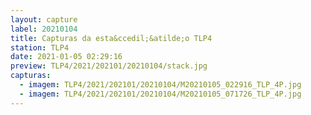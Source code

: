 ```yaml
---
layout: capture
label: 20210104
title: Capturas da esta&ccedil;&atilde;o TLP4
station: TLP4
date: 2021-01-05 02:29:16
preview: TLP4/2021/202101/20210104/stack.jpg
capturas:
  - imagem: TLP4/2021/202101/20210104/M20210105_022916_TLP_4P.jpg
  - imagem: TLP4/2021/202101/20210104/M20210105_071726_TLP_4P.jpg
---
```

